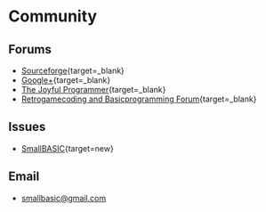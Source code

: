 # Community

## Forums
- [Sourceforge](https://sourceforge.net/p/smallbasic/forum){target=_blank}
- [Google+](https://plus.google.com/communities/108008143866282026044){target=_blank}
- [The Joyful Programmer](http://thejoyfulprogrammer.com/qb64/forum/forumdisplay.php?fid=485&rndtime=1502602434764827061){target=_blank}
- [Retrogamecoding and Basicprogramming Forum](http://retrogamecoding.org/board/){target=_blank}

## Issues
- [SmallBASIC](https://github.com/smallbasic/SmallBASIC/issues){target=new}

## Email
- [smallbasic@gmail.com](mailto:smallbasic@gmail.com)
